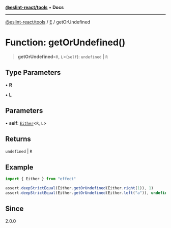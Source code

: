 [**@eslint-react/tools**](../../../README.md) • **Docs**

***

[@eslint-react/tools](../../../README.md) / [E](../README.md) / getOrUndefined

# Function: getOrUndefined()

> **getOrUndefined**\<`R`, `L`\>(`self`): `undefined` \| `R`

## Type Parameters

• **R**

• **L**

## Parameters

• **self**: [`Either`](../type-aliases/Either.md)\<`R`, `L`\>

## Returns

`undefined` \| `R`

## Example

```ts
import { Either } from "effect"

assert.deepStrictEqual(Either.getOrUndefined(Either.right(1)), 1)
assert.deepStrictEqual(Either.getOrUndefined(Either.left("a")), undefined)
```

## Since

2.0.0
